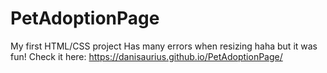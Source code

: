# PetAdoptionPage
My first HTML/CSS project
Has many errors when resizing haha but it was fun!
Check it here:
https://danisaurius.github.io/PetAdoptionPage/
